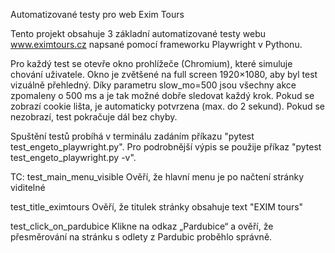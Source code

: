 Automatizované testy pro web Exim Tours

Tento projekt obsahuje 3 základní automatizované testy webu www.eximtours.cz napsané pomocí frameworku Playwright v  Pythonu.

Pro každý test se otevře okno prohlížeče (Chromium), které simuluje chování uživatele. Okno je zvětšené na full screen 1920×1080, aby byl test vizuálně přehledný. Díky parametru slow_mo=500 jsou všechny akce zpomaleny o 500 ms a je tak možné dobře sledovat každý krok. Pokud se zobrazí cookie lišta, je automaticky potvrzena (max. do 2 sekund). Pokud se nezobrazí, test pokračuje dál bez chyby.

Spuštění testů probíhá v terminálu zadáním příkazu "pytest test_engeto_playwright.py". Pro podrobnější výpis se použije příkaz "pytest test_engeto_playwright.py -v". 

TC:
test_main_menu_visible
Ověří, že hlavní menu je po načtení stránky viditelné

test_title_eximtours
Ověří, že titulek stránky obsahuje text "EXIM tours"

test_click_on_pardubice
Klikne na odkaz „Pardubice“ a ověří, že přesměrování na stránku s odlety z Pardubic proběhlo správně.
